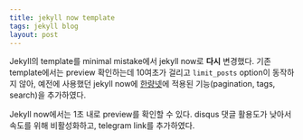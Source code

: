 ```yaml
---
title: jekyll now template
tags: jekyll blog
layout: post
---
```


Jekyll의 template를 minimal mistake에서 jekyll now로 **다시** 변경했다. 
기존 template에서는 preview 확인하는데 10여초가 걸리고 `limit_posts` option이 동작하지 않아, 예전에 사용했던 jekyll now에 [한량넷](http://halryang.net)에 적용된 기능(pagination, tags, search)을 추가하였다.

Jekyll now에서는 1초 내로 preview를 확인할 수 있다. disqus 댓글 활용도가 낮아서 속도를 위해 비활성화하고, telegram link를 추가하였다. 



